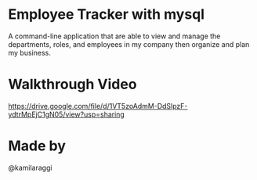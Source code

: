 # Employee Tracker with mysql

A command-line application that are able to view and manage the departments, roles, and employees in my company
then organize and plan my business.

# Walkthrough Video
https://drive.google.com/file/d/1VT5zoAdmM-DdSlpzF-ydtrMpEjC1gN05/view?usp=sharing


# Made by
@kamilaraggi

